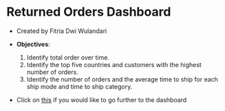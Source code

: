 # Returned Orders Dashboard

- Created by Fitria Dwi Wulandari
- **Objectives**:
  1. Identify total order over time.
  2. Identify the top five countries and customers with the highest number of orders.
  3. Identify  the number of orders and the average time to ship for each ship mode and time to ship category.
 
- Click on [this]( https://public.tableau.com/views/ReturnedOrdersDashboard_16592643789560/Dashboard1?:language=en-US&:display_count=n&:origin=viz_share_link) if you would like to go further to the dashboard
